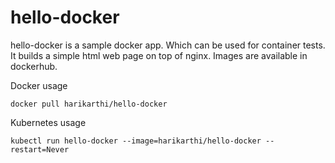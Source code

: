 # hello-docker

hello-docker is a sample docker app. Which can be used for container tests. It builds a simple html web page on top of nginx.
Images are available in dockerhub. 

Docker usage

```docker pull harikarthi/hello-docker```

Kubernetes usage

```kubectl run hello-docker --image=harikarthi/hello-docker --restart=Never```


